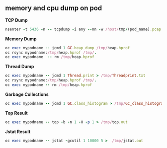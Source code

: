 ## memory and cpu dump on pod

**TCP Dump**
```ruby
nsenter -t 5436 -n -- tcpdump -i any --nn -w /host/tmp/(pod_name).pcap
```
**Memory Dump**
```ruby
oc exec mypodname -- jcmd 1 GC.heap_dump /tmp/heap.hprof
oc rsync mypodname:/tmp/heap.hprof /tmp/.
oc exec mypodname  -- rm /tmp/heap.hprof 
```
**Thread Dump**
```ruby
oc exec mypodname -- jcmd 1 Thread.print > /tmp/Threadprint.txt
oc rsync mypodname:/tmp/heap.hprof /tmp/.
oc exec mypodname -- rm /tmp/heap.hprof 
```
**Garbage Collections**
```ruby
oc exec mypodname -- jcmd 1 GC.class_histogram > /tmp/GC_class_histogram.txt
```
**Top Result**
```ruby
oc exec mypodname -- top -b -n 1 -H -p 1 > /tmp/top.out
```
**Jstat Result**
```ruby
oc exec mypodname -- jstat -gcutil 1 10000 5 >  /tmp/jstat.out
```
